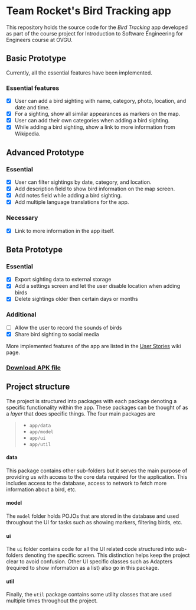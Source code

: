 # Team Rocket's Bird Tracking app

This repository holds the source code for the *Bird Tracking* app developed as part of the course project for Introduction to Software Engineering for Engineers course at OVGU.

## Basic Prototype

Currently, all the essential features have been implemented.

### Essential features

- [x] User can add a bird sighting with name, category, photo, location, and date and time.
- [x] For a sighting, show all similar appearances as markers on the map.
- [x] User can add their own categories when adding a bird sighting.
- [x] While adding a bird sighting, show a link to more information from Wikipedia.

## Advanced Prototype

### Essential

- [x] User can filter sightings by date, category, and location.
- [x] Add description field to show bird information on the map screen.
- [x] Add notes field while adding a bird sighting.
- [x] Add multiple language translations for the app.

### Necessary
- [x] Link to more information in the app itself.

## Beta Prototype

### Essential

- [x] Export sighting data to external storage
- [x] Add a settings screen and let the user disable location when adding birds
- [x] Delete sightings older then certain days or months

### Additional

- [ ] Allow the user to record the sounds of birds
- [x] Share bird sighting to social media

More implemented features of the app are listed in the [User Stories](../wikis/User-Stories) wiki page.

### [Download APK file](https://code.ovgu.de/steup/rocket/-/raw/dev/app/release/app-release-beta-prototype.apk)

## Project structure

The project is structured into packages with each package denoting a specific functionality within the app. These packages can be thought of as a *layer* that does specific things. The four main packages are

> * `app/data` 
> * `app/model` 
> * `app/ui` 
> * `app/util` 

#### data 

This package contains other sub-folders but it serves the main purpose of providing us with access to the core data required for the application. This includes access to the database, access to network to fetch more information about a bird, etc.

#### model 

The `model` folder holds POJOs that are stored in the database and used throughout the UI for tasks such as showing markers, filtering birds, etc.

#### ui 

The `ui` folder contains code for all the UI related code structured into sub-folders denoting the specific screen. This distinction helps keep the project clear to avoid confusion. Other UI specific classes such as Adapters (required to show information as a list) also go in this package.

#### util 

Finally, the `util` package contains some utility classes that are used multiple times throughout the project.
